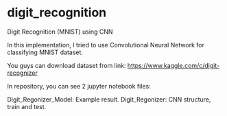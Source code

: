 # digit_recognition
Digit Recognition (MNIST) using CNN

In this implementation, I tried to use Convolutional Neural Network for classifying MNIST dataset.

You guys can download dataset from link:
https://www.kaggle.com/c/digit-recognizer

In repository, you can see 2 jupyter notebook files:

Digit_Regonizer_Model: Example result.
Digit_Regonizer: CNN structure, train and test.
